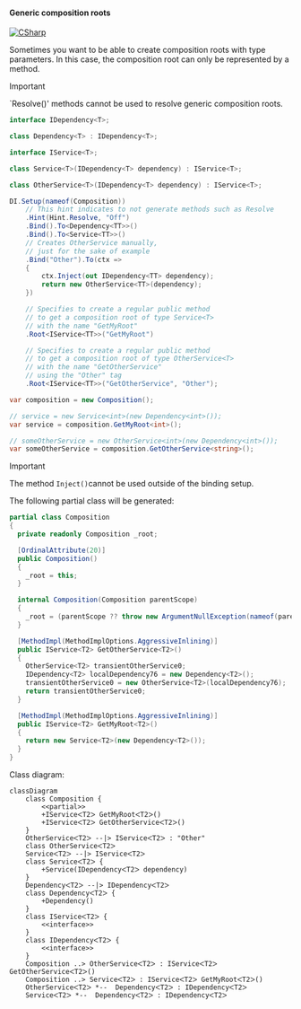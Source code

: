 #### Generic composition roots

[![CSharp](https://img.shields.io/badge/C%23-code-blue.svg)](../tests/Pure.DI.UsageTests/Generics/GenericsCompositionRootsScenario.cs)

Sometimes you want to be able to create composition roots with type parameters. In this case, the composition root can only be represented by a method.
> [!IMPORTANT]
> `Resolve()' methods cannot be used to resolve generic composition roots.


```c#
interface IDependency<T>;

class Dependency<T> : IDependency<T>;

interface IService<T>;

class Service<T>(IDependency<T> dependency) : IService<T>;

class OtherService<T>(IDependency<T> dependency) : IService<T>;

DI.Setup(nameof(Composition))
    // This hint indicates to not generate methods such as Resolve
    .Hint(Hint.Resolve, "Off")
    .Bind().To<Dependency<TT>>()
    .Bind().To<Service<TT>>()
    // Creates OtherService manually,
    // just for the sake of example
    .Bind("Other").To(ctx =>
    {
        ctx.Inject(out IDependency<TT> dependency);
        return new OtherService<TT>(dependency);
    })

    // Specifies to create a regular public method
    // to get a composition root of type Service<T>
    // with the name "GetMyRoot"
    .Root<IService<TT>>("GetMyRoot")

    // Specifies to create a regular public method
    // to get a composition root of type OtherService<T>
    // with the name "GetOtherService"
    // using the "Other" tag
    .Root<IService<TT>>("GetOtherService", "Other");

var composition = new Composition();

// service = new Service<int>(new Dependency<int>());
var service = composition.GetMyRoot<int>();

// someOtherService = new OtherService<int>(new Dependency<int>());
var someOtherService = composition.GetOtherService<string>();
```

> [!IMPORTANT]
> The method `Inject()`cannot be used outside of the binding setup.

The following partial class will be generated:

```c#
partial class Composition
{
  private readonly Composition _root;

  [OrdinalAttribute(20)]
  public Composition()
  {
    _root = this;
  }

  internal Composition(Composition parentScope)
  {
    _root = (parentScope ?? throw new ArgumentNullException(nameof(parentScope)))._root;
  }

  [MethodImpl(MethodImplOptions.AggressiveInlining)]
  public IService<T2> GetOtherService<T2>()
  {
    OtherService<T2> transientOtherService0;
    IDependency<T2> localDependency76 = new Dependency<T2>();
    transientOtherService0 = new OtherService<T2>(localDependency76);
    return transientOtherService0;
  }

  [MethodImpl(MethodImplOptions.AggressiveInlining)]
  public IService<T2> GetMyRoot<T2>()
  {
    return new Service<T2>(new Dependency<T2>());
  }
}
```

Class diagram:

```mermaid
classDiagram
	class Composition {
		<<partial>>
		+IServiceᐸT2ᐳ GetMyRootᐸT2ᐳ()
		+IServiceᐸT2ᐳ GetOtherServiceᐸT2ᐳ()
	}
	OtherServiceᐸT2ᐳ --|> IServiceᐸT2ᐳ : "Other" 
	class OtherServiceᐸT2ᐳ
	ServiceᐸT2ᐳ --|> IServiceᐸT2ᐳ
	class ServiceᐸT2ᐳ {
		+Service(IDependencyᐸT2ᐳ dependency)
	}
	DependencyᐸT2ᐳ --|> IDependencyᐸT2ᐳ
	class DependencyᐸT2ᐳ {
		+Dependency()
	}
	class IServiceᐸT2ᐳ {
		<<interface>>
	}
	class IDependencyᐸT2ᐳ {
		<<interface>>
	}
	Composition ..> OtherServiceᐸT2ᐳ : IServiceᐸT2ᐳ GetOtherServiceᐸT2ᐳ()
	Composition ..> ServiceᐸT2ᐳ : IServiceᐸT2ᐳ GetMyRootᐸT2ᐳ()
	OtherServiceᐸT2ᐳ *--  DependencyᐸT2ᐳ : IDependencyᐸT2ᐳ
	ServiceᐸT2ᐳ *--  DependencyᐸT2ᐳ : IDependencyᐸT2ᐳ
```


